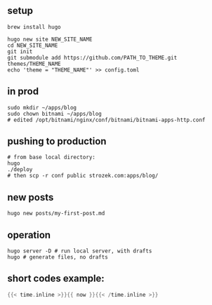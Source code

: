 
## setup

```shell
brew install hugo

hugo new site NEW_SITE_NAME
cd NEW_SITE_NAME
git init
git submodule add https://github.com/PATH_TO_THEME.git themes/THEME_NAME
echo 'theme = "THEME_NAME"' >> config.toml
```

## in prod

```shell
sudo mkdir ~/apps/blog
sudo chown bitnami ~/apps/blog
# edited /opt/bitnami/nginx/conf/bitnami/bitnami-apps-http.conf 
```

## pushing to production
```shell
# from base local directory:
hugo
./deploy
# then scp -r conf public strozek.com:apps/blog/
```

## new posts
```shell
hugo new posts/my-first-post.md
```

## operation
```shell
hugo server -D # run local server, with drafts
hugo # generate files, no drafts
```

## short codes example:
```go
{{< time.inline >}}{{ now }}{{< /time.inline >}}
```